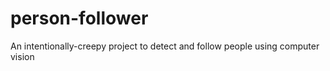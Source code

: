 # person-follower
An intentionally-creepy project to detect and follow people using computer vision
